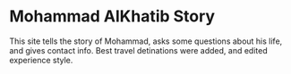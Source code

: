 # Mohammad AlKhatib Story

This site tells the story of Mohammad, asks some questions about his life, and gives contact info. Best travel detinations were added, and edited experience style.